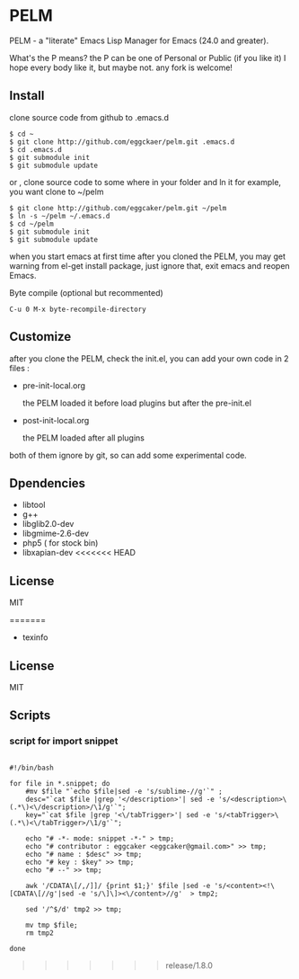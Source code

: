 # PELM
    
PELM - a "literate" Emacs Lisp Manager for Emacs (24.0 and greater).

What's the P means? the P can be one of Personal or Public (if you like it) I hope every body like it, but maybe not. any fork is welcome!

## Install

clone source code from github to .emacs.d

```
$ cd ~  
$ git clone http://github.com/eggckaer/pelm.git .emacs.d  
$ cd .emacs.d  
$ git submodule init  
$ git submodule update  
```

 or , clone source code to some where in your folder and ln it for example, you want clone to ~/pelm

```
$ git clone http://github.com/eggcaker/pelm.git ~/pelm  
$ ln -s ~/pelm ~/.emacs.d   
$ cd ~/pelm  
$ git submodule init  
$ git submodule update  
```

when you start emacs at first time after you cloned the PELM, you may get warning from el-get 
install package, just ignore that, exit emacs and reopen Emacs.


Byte compile (optional but recommented)

```
C-u 0 M-x byte-recompile-directory
```
## Customize

after you clone the PELM, check the init.el, you can add your own code in 2 files :

- pre-init-local.org

    the PELM loaded it before load plugins but after the pre-init.el

- post-init-local.org
  
  the PELM loaded after all plugins
  
  
both of them ignore by git, so can add some experimental code.

## Dpendencies 
 - libtool
 - g++ 
 - libglib2.0-dev
 - libgmime-2.6-dev
 - php5 ( for stock bin)
 - libxapian-dev
<<<<<<< HEAD

## License
   MIT


=======
 - texinfo

## License

   MIT

## Scripts

### script for import snippet

```{.sh}

#!/bin/bash

for file in *.snippet; do 
    #mv $file "`echo $file|sed -e 's/sublime-//g'`" ;
    desc="`cat $file |grep '</description>'| sed -e 's/<description>\(.*\)<\/description>/\1/g'`";
    key="`cat $file |grep '<\/tabTrigger>'| sed -e 's/<tabTrigger>\(.*\)<\/tabTrigger>/\1/g'`";

    echo "# -*- mode: snippet -*-" > tmp;
    echo "# contributor : eggcaker <eggcaker@gmail.com>" >> tmp;
    echo "# name : $desc" >> tmp;
    echo "# key : $key" >> tmp;
    echo "# --" >> tmp;

    awk '/CDATA\[/,/]]/ {print $1;}' $file |sed -e 's/<content><!\[CDATA\[//g'|sed -e 's/\]\]><\/content>//g'  > tmp2;

    sed '/^$/d' tmp2 >> tmp;

    mv tmp $file;
    rm tmp2

done

```
>>>>>>> release/1.8.0

